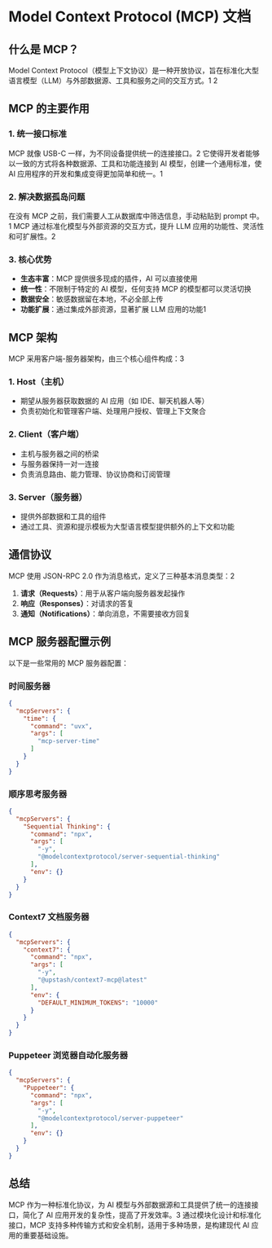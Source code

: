 # Model Context Protocol (MCP) 文档

## 什么是 MCP？

Model Context Protocol（模型上下文协议）是一种开放协议，旨在标准化大型语言模型（LLM）与外部数据源、工具和服务之间的交互方式。<mcreference link="https://zhuanlan.zhihu.com/p/29001189476" index="1">1</mcreference> <mcreference link="https://www.runoob.com/np/mcp-protocol.html" index="2">2</mcreference>

## MCP 的主要作用

### 1. 统一接口标准
MCP 就像 USB-C 一样，为不同设备提供统一的连接接口。<mcreference link="https://www.runoob.com/np/mcp-protocol.html" index="2">2</mcreference> 它使得开发者能够以一致的方式将各种数据源、工具和功能连接到 AI 模型，创建一个通用标准，使 AI 应用程序的开发和集成变得更加简单和统一。<mcreference link="https://zhuanlan.zhihu.com/p/29001189476" index="1">1</mcreference>

### 2. 解决数据孤岛问题
在没有 MCP 之前，我们需要人工从数据库中筛选信息，手动粘贴到 prompt 中。<mcreference link="https://zhuanlan.zhihu.com/p/29001189476" index="1">1</mcreference> MCP 通过标准化模型与外部资源的交互方式，提升 LLM 应用的功能性、灵活性和可扩展性。<mcreference link="https://www.runoob.com/np/mcp-protocol.html" index="2">2</mcreference>

### 3. 核心优势
- **生态丰富**：MCP 提供很多现成的插件，AI 可以直接使用
- **统一性**：不限制于特定的 AI 模型，任何支持 MCP 的模型都可以灵活切换
- **数据安全**：敏感数据留在本地，不必全部上传
- **功能扩展**：通过集成外部资源，显著扩展 LLM 应用的功能<mcreference link="https://zhuanlan.zhihu.com/p/29001189476" index="1">1</mcreference>

## MCP 架构

MCP 采用客户端-服务器架构，由三个核心组件构成：<mcreference link="https://blog.csdn.net/ZYC88888/article/details/146414158" index="3">3</mcreference>

### 1. Host（主机）
- 期望从服务器获取数据的 AI 应用（如 IDE、聊天机器人等）
- 负责初始化和管理客户端、处理用户授权、管理上下文聚合

### 2. Client（客户端）
- 主机与服务器之间的桥梁
- 与服务器保持一对一连接
- 负责消息路由、能力管理、协议协商和订阅管理

### 3. Server（服务器）
- 提供外部数据和工具的组件
- 通过工具、资源和提示模板为大型语言模型提供额外的上下文和功能

## 通信协议

MCP 使用 JSON-RPC 2.0 作为消息格式，定义了三种基本消息类型：<mcreference link="https://www.runoob.com/np/mcp-protocol.html" index="2">2</mcreference>

1. **请求（Requests）**：用于从客户端向服务器发起操作
2. **响应（Responses）**：对请求的答复
3. **通知（Notifications）**：单向消息，不需要接收方回复

## MCP 服务器配置示例

以下是一些常用的 MCP 服务器配置：

### 时间服务器
```json
{
  "mcpServers": {
    "time": {
      "command": "uvx",
      "args": [
        "mcp-server-time"
      ]
    }
  }
}
```

### 顺序思考服务器
```json
{
  "mcpServers": {
    "Sequential Thinking": {
      "command": "npx",
      "args": [
        "-y",
        "@modelcontextprotocol/server-sequential-thinking"
      ],
      "env": {}
    }
  }
}
```

### Context7 文档服务器
```json
{
  "mcpServers": {
    "context7": {
      "command": "npx",
      "args": [
        "-y",
        "@upstash/context7-mcp@latest"
      ],
      "env": {
        "DEFAULT_MINIMUM_TOKENS": "10000"
      }
    }
  }
}
```

### Puppeteer 浏览器自动化服务器
```json
{
  "mcpServers": {
    "Puppeteer": {
      "command": "npx",
      "args": [
        "-y",
        "@modelcontextprotocol/server-puppeteer"
      ],
      "env": {}
    }
  }
}
```

## 总结

MCP 作为一种标准化协议，为 AI 模型与外部数据源和工具提供了统一的连接接口，简化了 AI 应用开发的复杂性，提高了开发效率。<mcreference link="https://blog.csdn.net/ZYC88888/article/details/146414158" index="3">3</mcreference> 通过模块化设计和标准化接口，MCP 支持多种传输方式和安全机制，适用于多种场景，是构建现代 AI 应用的重要基础设施。
